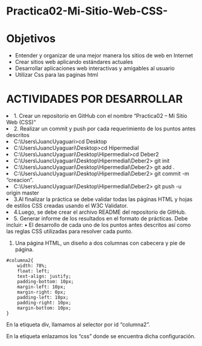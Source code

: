 # Practica02-Mi-Sitio-Web-CSS-
<h1>Objetivos</h1>

<ul>
  <li> Entender y organizar de una mejor manera los sitios de web en Internet</li>
  <li> Crear sitios web aplicando estándares actuales </li>
  <li> Desarrollar aplicaciones web interactivas y amigables al usuario</li>
  <li> Utilizar Css para las paginas html</li>
</ul>

<h1>ACTIVIDADES POR DESARROLLAR</h1>
<li>1. Crear un repositorio en GitHub con el nombre “Practica02 – Mi Sitio Web (CSS)” </li>
<li>2. Realizar un commit y push por cada requerimiento de los puntos antes descritos </li>
<li>C:\Users\JuancUyaguari>cd Desktop  </li>
<li>C:\Users\JuancUyaguari\Desktop>cd Hipermedial </li>
<li>C:\Users\JuancUyaguari\Desktop\Hipermedial>cd Deber2</li>
<li>C:\Users\JuancUyaguari\Desktop\Hipermedial\Deber2> git init</li>
<li>C:\Users\JuancUyaguari\Desktop\Hipermedial\Deber2> git add .</li>
<li>C:\Users\JuancUyaguari\Desktop\Hipermedial\Deber2> git commit -m “creacion”.</li>
<li>C:\Users\JuancUyaguari\Desktop\Hipermedial\Deber2> git push -u origin master</li>
<li>3.Al finalizar la práctica se debe validar todas las páginas HTML y hojas de estilos CSS creadas usando el W3C Validator.</li>
<li>4.Luego, se debe crear el archivo README del repositorio de GitHub.</li>
<li>5. Generar informe de los resultados en el formato de prácticas. Debe incluir: 
•	El desarrollo de cada uno de los puntos antes descritos así como las reglas CSS utilizadas para resolver cada punto.</li>
    
1.	Una página HTML, un diseño a dos columnas con cabecera y pie de página.

```
#columna2{
    width: 78%;
    float: left;
    text-align: justify;
    padding-bottom: 10px;
    margin-left: 10px;
    margin-right: 0px;
    padding-left: 10px;
    padding-right: 10px;
    margin-bottom: 10px;
}
```
En la etiqueta div, llamamos al selector por id “columna2”.
<div id=columna2>
En la etiqueta <head> enlazamos los “css” donde se encuentra dicha configuración.
<head>
    <meta charset="utf-8" />
    <meta name="keywords" content="Pacari" />
    <title>Pacari Chocolate</title>
    <link href="css/reglas.css" rel="stylesheet" type="text/css"/>
    <link href="css/2columnas.css" rel="stylesheet" type="text/css"/>
</head>

